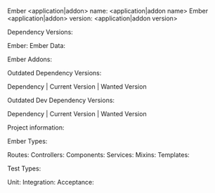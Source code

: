 Ember <application|addon> name: <application|addon name>
Ember <application|addon> version: <application|addon version>

Dependency Versions:

Ember:
Ember Data:

Ember Addons:
<list>


Outdated Dependency Versions:

Dependency | Current Version | Wanted Version

Outdated Dev Dependency Versions:

Dependency | Current Version | Wanted Version

Project information:

Ember Types:

Routes:
Controllers:
Components:
Services:
Mixins:
Templates:

Test Types:

Unit:
Integration:
Acceptance:





